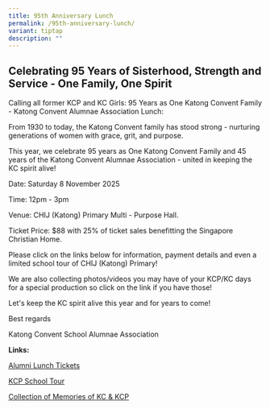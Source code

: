 ```yaml
---
title: 95th Anniversary Lunch
permalink: /95th-anniversary-lunch/
variant: tiptap
description: ""
---
```

<h2><strong>Celebrating 95 Years of Sisterhood, Strength and Service - One Family, One Spirit</strong></h2>
<p>Calling all former KCP and KC Girls: 95 Years as One Katong Convent Family
- Katong Convent Alumnae Association Lunch:</p>
<p>From 1930 to today, the Katong Convent family has stood strong - nurturing
generations of women with grace, grit, and purpose.</p>
<p>This year, we celebrate 95 years as One Katong Convent Family and 45 years
of the Katong Convent Alumnae Association - united in keeping the KC spirit
alive!</p>
<p>Date: Saturday 8 November 2025</p>
<p>Time: 12pm - 3pm</p>
<p>Venue: CHIJ (Katong) Primary Multi - Purpose Hall.</p>
<p>Ticket Price: $88 with 25% of ticket sales benefitting the Singapore Christian
Home.</p>
<p>Please click on the links below for information, payment details and even
a limited school tour of CHIJ (Katong) Primary!</p>
<p>We are also collecting photos/videos you may have of your KCP/KC days
for a special production so click on the link if you have those!</p>
<p>Let's keep the KC spirit alive this year and for years to come!</p>
<p>Best regards</p>
<p>Katong Convent School Alumnae Association</p>
<p><strong>Links:</strong>
</p>
<p><a href="https://tinyurl.com/95KC45KCSAA2025" rel="noopener nofollow" target="_blank">Alumni Lunch Tickets</a>
</p>
<p><a href="https://go.gov.sg/kcpschooltour" rel="noopener nofollow" target="_blank">KCP School Tour</a>
</p>
<p><a href="https://go.gov.sg/kckcpmemories" rel="noopener nofollow" target="_blank">Collection of Memories of KC &amp; KCP</a>
</p>